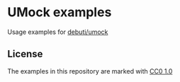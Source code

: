 # UMock examples

Usage examples for [debuti/umock](https://github.com/debuti/umock)

## License

The examples in this repository are marked with [CC0 1.0](http://creativecommons.org/publicdomain/zero/1.0?ref=chooser-v1) 
